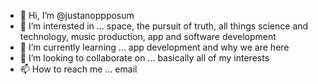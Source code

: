 - 👋 Hi, I’m @justanoppposum
- 👀 I’m interested in ... space, the pursuit of truth, all things science and technology, music production, app and software development 
- 🌱 I’m currently learning ... app development and why we are here
- 💞️ I’m looking to collaborate on ... basically all of my interests
- 📫 How to reach me ... email

<!---
justanoppposum/justanoppposum is a ✨ special ✨ repository because its `README.md` (this file) appears on your GitHub profile.
You can click the Preview link to take a look at your changes.
--->
